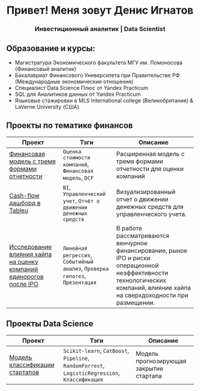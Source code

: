 <div id="header" align="center">
    <h1>Привет! Меня зовут Денис Игнатов</h1>
    <h3>Инвестиционный аналитик | Data Scientist</h3>
</div>

## Образование и курсы:
- Магистратура Экономического факультета МГУ им. Ломоносова (Финансовый аналитик)
- Бакалавриат Финансового Университета при Правительстве РФ (Международные экономические отношения)
- Специалист Data Science Плюс от Yandex Practicum 
- SQL для Аналитиков данных от Yandex Practicum
- Языковые стажировки в MLS International college (Великобритания) & LaVerne University (США)


## Проекты по тематике финансов
| Проект        |Тэги                     |Описание                 |
| ------------- | ----------------------- | ----------------------- | 
| [Финансовая модель с тремя формами отчетности](https://github.com/Denis1gn/portfolio/tree/main/Financial%20model) | `Оценка стоимости компаний`, `Финансовая модель`, `DCF`| Расширенная модель с тремя формами отчетности для оценки компаний  |
| [Cash-flow дашборд в Tableu](https://public.tableau.com/views/Cash-flowdashboard/Dashboard1?:language=en-US&publish=yes&:display_count=n&:origin=viz_share_link) | `BI`, `Управленческий учет`, `Отчёт о движении денежных средств` | Визуализированный отчет о движении денежных средств для управленческого учета. |
| [Исследование влияния хайпа на оценку компаний единорогов после IPO](https://github.com/Denis1gn/portfolio/tree/main/Researches%20and%20presentations)  | `Линейная регрессия`, `Событийный анализ`, `Проверка гипотез`, `Презентация` | В работе рассматриваются венчурное финансирование, рынок IPO и риски операционной неэффективности технологических компаний, влияние хайпа на сверхдоходности при размещении.

## Проекты Data Science
| Проект        |Тэги                     |Описание                 |
| ------------- | ----------------------- | ----------------------- | 
|[Модель классификации стартапов](https://github.com/Denis1gn/portfolio/tree/main/Startup%20classification) | `Scikit-learn`, `CatBoost`, `Pipeline`, `RandomForrest`, `LogisticRegression`, `Классификация`  | Модель прогнозирующая закрытие стартапа |

  



  
